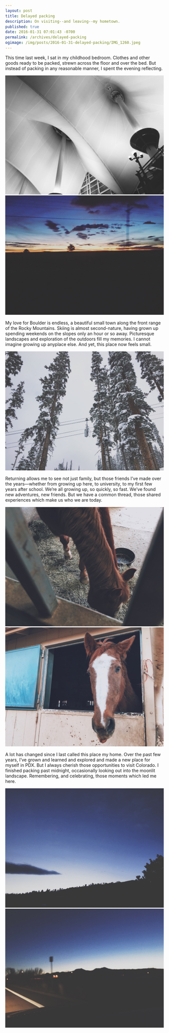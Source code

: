 ```yaml
---
layout: post
title: Delayed packing
description: On visiting--and leaving--my hometown.
published: true
date: 2016-01-31 07:01:43 -0700
permalink: /archives/delayed-packing
ogimage: /img/posts/2016-01-31-delayed-packing/IMG_1260.jpeg
---
```

This time last week, I sat in my childhood bedroom. Clothes and other goods ready to be packed, strewn across the floor and over the bed. But instead of packing in any reasonable manner, I spent the evening reflecting.

![Denver International Airport][1]
![Blur of light in the morning sky][2]

My love for Boulder is endless, a beautiful small town along the front range of the Rocky Mountains. Skiing is almost second-nature, having grown up spending weekends on the slopes only an hour or so away. Picturesque landscapes and exploration of the outdoors fill my memories. I cannot imagine growing up anyplace else. And yet, this place now feels small.

![Snowy ski adventures][3]


Returning allows me to see not just family, but those friends I’ve made over the years—whether from growing up here, to university, to my first few years after school. We’re all growing up, so quickly, so fast. We’ve found new adventures, new friends. But we have a common thread, those shared experiences which make us who we are today.

![Horse 1][4]
![Horse 2][5]


A lot has changed since I last called this place my home. Over the past few years, I’ve grown and learned and explored and made a new place for myself in PDX. But I always cherish those opportunities to visit Colorado. I finished packing past midnight, occasionally looking out into the moonlit landscape. Remembering, and celebrating, those moments which led me here.

![Dusky sky 1][6]
![Dusky sky 2][7]

[1]: /img/posts/2016-01-31-delayed-packing/IMG_1223.jpeg
[2]: /img/posts/2016-01-31-delayed-packing/IMG_1260.jpeg
[3]: /img/posts/2016-01-31-delayed-packing/IMG_1693.jpeg
[4]: /img/posts/2016-01-31-delayed-packing/IMG_1364.jpeg
[5]: /img/posts/2016-01-31-delayed-packing/IMG_1692.jpeg
[6]: /img/posts/2016-01-31-delayed-packing/IMG_1383.jpeg
[7]: /img/posts/2016-01-31-delayed-packing/IMG_1436.jpeg